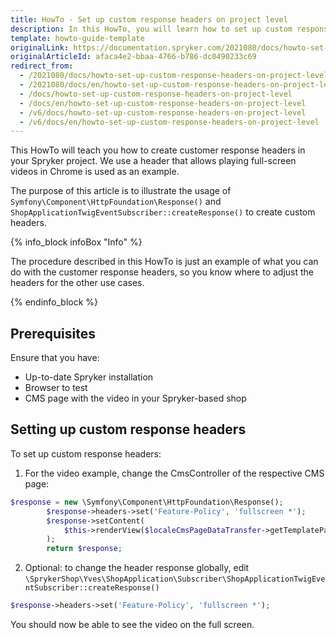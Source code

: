 ```yaml
---
title: HowTo - Set up custom response headers on project level
description: In this HowTo, you will learn how to set up custom response headers to play the full-screen video.
template: howto-guide-template
originalLink: https://documentation.spryker.com/2021080/docs/howto-set-up-custom-response-headers-on-project-level
originalArticleId: afaca4e2-bbaa-4766-b786-dc0490233c69
redirect_from:
  - /2021080/docs/howto-set-up-custom-response-headers-on-project-level
  - /2021080/docs/en/howto-set-up-custom-response-headers-on-project-level
  - /docs/howto-set-up-custom-response-headers-on-project-level
  - /docs/en/howto-set-up-custom-response-headers-on-project-level
  - /v6/docs/howto-set-up-custom-response-headers-on-project-level
  - /v6/docs/en/howto-set-up-custom-response-headers-on-project-level
---
```


This HowTo will teach you how to create customer response headers in your Spryker project. We use a header that allows playing full-screen videos in Chrome is used as an example.

The purpose of this article  is to illustrate the usage of `Symfony\Component\HttpFoundation\Response()` and `ShopApplicationTwigEventSubscriber::createResponse()` to create custom headers.

{% info_block infoBox "Info" %}

The procedure described in this HowTo is just an example of what you can do with the customer response headers, so you know where to adjust the headers for the other use cases.

{% endinfo_block %}

## Prerequisites
Ensure that you have:

* Up-to-date Spryker installation
* Browser to test
* CMS page with the video in your Spryker-based shop

## Setting up custom response headers
To set up custom response headers:

1. For the video example, change the CmsController of the respective CMS page:
```php
$response = new \Symfony\Component\HttpFoundation\Response();
        $response->headers->set('Feature-Policy', 'fullscreen *');
        $response->setContent(
            $this->renderView($localeCmsPageDataTransfer->getTemplatePath(), $viewData)
        );
        return $response;
```
2. Optional: to change the header response globally, edit `\SprykerShop\Yves\ShopApplication\Subscriber\ShopApplicationTwigEventSubscriber::createResponse()`
```php
$response->headers->set('Feature-Policy', 'fullscreen *');
```

You should now be able to see the video on the full screen.
